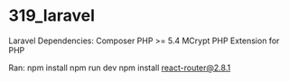 # 319_laravel

Laravel Dependencies:
Composer
PHP >= 5.4
MCrypt PHP Extension for PHP


Ran: 
npm install
npm run dev
npm install react-router@2.8.1

